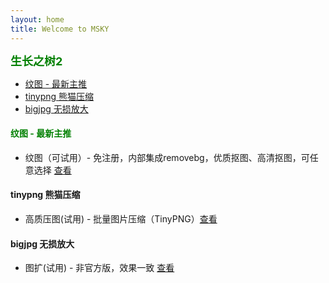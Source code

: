 ```yaml
---
layout: home
title: Welcome to MSKY
---
```



<b><font color=green size=4>
生长之树2
</font></b>

- [纹图 - 最新主推](#纹图---最新主推)
- [tinypng 熊猫压缩](#tinypng-熊猫压缩)
- [bigjpg 无损放大](#bigjpg-无损放大)

#### <font color=green>纹图 - 最新主推</font>
- 纹图（可试用）- 免注册，内部集成removebg，优质抠图、高清抠图，可任意选择 [查看](/ele/app/pxn/info.html)

#### tinypng 熊猫压缩
- 高质压图(试用) - 批量图片压缩（TinyPNG）[查看](/ele/app/tinypng/info.html)

#### bigjpg 无损放大
- 图扩(试用) - 非官方版，效果一致 [查看](/ele/app/bigjpg/info.html)
